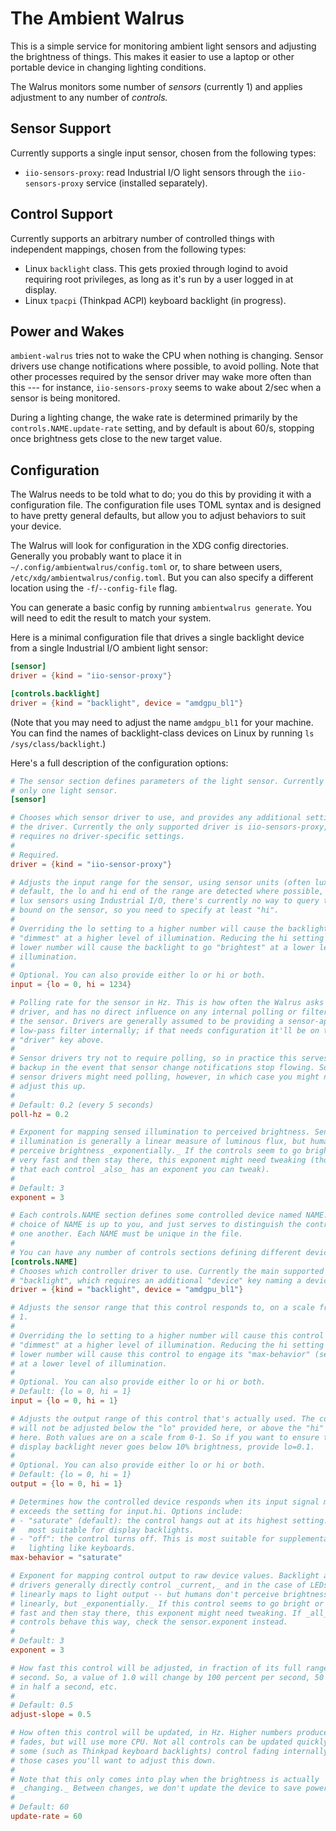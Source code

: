 # The Ambient Walrus

This is a simple service for monitoring ambient light sensors and adjusting the
brightness of things. This makes it easier to use a laptop or other portable
device in changing lighting conditions.

The Walrus monitors some number of _sensors_ (currently 1) and applies
adjustment to any number of _controls._

## Sensor Support

Currently supports a single input sensor, chosen from the following types:

- `iio-sensors-proxy`: read Industrial I/O light sensors through the
  `iio-sensors-proxy` service (installed separately).

## Control Support

Currently supports an arbitrary number of controlled things with independent
mappings, chosen from the following types:

- Linux `backlight` class. This gets proxied through logind to avoid requiring
  root privileges, as long as it's run by a user logged in at display.
- Linux `tpacpi` (Thinkpad ACPI) keyboard backlight (in progress).

## Power and Wakes

`ambient-walrus` tries not to wake the CPU when nothing is changing. Sensor
drivers use change notifications where possible, to avoid polling. Note that
other processes required by the sensor driver may wake more often than this ---
for instance, `iio-sensors-proxy` seems to wake about 2/sec when a sensor is
being monitored.

During a lighting change, the wake rate is determined primarily by the
`controls.NAME.update-rate` setting, and by default is about 60/s, stopping
once brightness gets close to the new target value.

## Configuration

The Walrus needs to be told what to do; you do this by providing it with a
configuration file. The configuration file uses TOML syntax and is designed to
have pretty general defaults, but allow you to adjust behaviors to suit your
device.

The Walrus will look for configuration in the XDG config directories. Generally
you probably want to place it in `~/.config/ambientwalrus/config.toml` or, to
share between users, `/etc/xdg/ambientwalrus/config.toml`. But you can also
specify a different location using the `-f`/`--config-file` flag.

You can generate a basic config by running `ambientwalrus generate`. You will
need to edit the result to match your system.

Here is a minimal configuration file that drives a single backlight device from
a single Industrial I/O ambient light sensor:

```toml
[sensor]
driver = {kind = "iio-sensor-proxy"}

[controls.backlight]
driver = {kind = "backlight", device = "amdgpu_bl1"}
```

(Note that you may need to adjust the name `amdgpu_bl1` for your machine. You
can find the names of backlight-class devices on Linux by running `ls
/sys/class/backlight`.)

Here's a full description of the configuration options:

```toml
# The sensor section defines parameters of the light sensor. Currently there is
# only one light sensor.
[sensor]

# Chooses which sensor driver to use, and provides any additional settings for
# the driver. Currently the only supported driver is iio-sensors-proxy, which
# requires no driver-specific settings.
#
# Required.
driver = {kind = "iio-sensor-proxy"}

# Adjusts the input range for the sensor, using sensor units (often lux). By
# default, the lo and hi end of the range are detected where possible, but for
# lux sensors using Industrial I/O, there's currently no way to query the upper
# bound on the sensor, so you need to specify at least "hi".
#
# Overriding the lo setting to a higher number will cause the backlight to go
# "dimmest" at a higher level of illumination. Reducing the hi setting to a
# lower number will cause the backlight to go "brightest" at a lower level of
# illumination.
#
# Optional. You can also provide either lo or hi or both.
input = {lo = 0, hi = 1234}

# Polling rate for the sensor in Hz. This is how often the Walrus asks the
# driver, and has no direct influence on any internal polling or filtering in
# the sensor. Drivers are generally assumed to be providing a sensor-appropriate
# low-pass filter internally; if that needs configuration it'll be on the
# "driver" key above.
#
# Sensor drivers try not to require polling, so in practice this serves as a
# backup in the event that sensor change notifications stop flowing. Some
# sensor drivers might need polling, however, in which case you might need to
# adjust this up.
#
# Default: 0.2 (every 5 seconds)
poll-hz = 0.2

# Exponent for mapping sensed illumination to perceived brightness. Sensed
# illumination is generally a linear measure of luminous flux, but humans
# perceive brightness _exponentially._ If the controls seem to go bright or dim
# very fast and then stay there, this exponent might need tweaking (though note
# that each control _also_ has an exponent you can tweak).
#
# Default: 3
exponent = 3

# Each controls.NAME section defines some controlled device named NAME. The
# choice of NAME is up to you, and just serves to distinguish the controls from
# one another. Each NAME must be unique in the file.
#
# You can have any number of controls sections defining different devices.
[controls.NAME]
# Chooses which controller driver to use. Currently the main supported driver is
# "backlight", which requires an additional "device" key naming a device.
driver = {kind = "backlight", device = "amdgpu_bl1"}

# Adjusts the sensor range that this control responds to, on a scale from 0 to
# 1.
#
# Overriding the lo setting to a higher number will cause this control to go
# "dimmest" at a higher level of illumination. Reducing the hi setting to a
# lower number will cause this control to engage its "max-behavior" (see below)
# at a lower level of illumination.
#
# Optional. You can also provide either lo or hi or both.
# Default: {lo = 0, hi = 1}
input = {lo = 0, hi = 1}

# Adjusts the output range of this control that's actually used. The control
# will not be adjusted below the "lo" provided here, or above the "hi" provided
# here. Both values are on a scale from 0-1. So if you want to ensure that the
# display backlight never goes below 10% brightness, provide lo=0.1.
#
# Optional. You can also provide either lo or hi or both.
# Default: {lo = 0, hi = 1}
output = {lo = 0, hi = 1}

# Determines how the controlled device responds when its input signal meets or
# exceeds the setting for input.hi. Options include:
# - "saturate" (default): the control hangs out at its highest setting. This is
#   most suitable for display backlights.
# - "off": the control turns off. This is most suitable for supplemental
#   lighting like keyboards.
max-behavior = "saturate"

# Exponent for mapping control output to raw device values. Backlight and LED
# drivers generally directly control _current,_ and in the case of LEDs, current
# linearly maps to light output -- but humans don't perceive brightness
# linearly, but _exponentially._ If this control seems to go bright or dim very
# fast and then stay there, this exponent might need tweaking. If _all_ the
# controls behave this way, check the sensor.exponent instead.
#
# Default: 3
exponent = 3

# How fast this control will be adjusted, in fraction of its full range per
# second. So, a value of 1.0 will change by 100 percent per second, 50 percent
# in half a second, etc.
#
# Default: 0.5
adjust-slope = 0.5

# How often this control will be updated, in Hz. Higher numbers produce smoother
# fades, but will use more CPU. Not all controls can be updated quickly, and
# some (such as Thinkpad keyboard backlights) control fading internally. In
# those cases you'll want to adjust this down.
#
# Note that this only comes into play when the brightness is actually
# _changing._ Between changes, we don't update the device to save power.
#
# Default: 60
update-rate = 60
```
